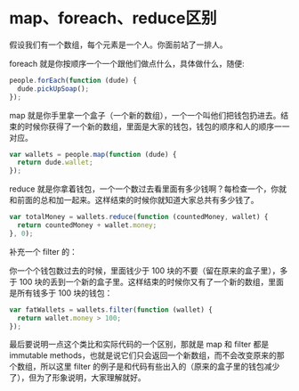 #  map、foreach、reduce区别

假设我们有一个数组，每个元素是一个人。你面前站了一排人。

foreach 就是你按顺序一个一个跟他们做点什么，具体做什么，随便:

```js
people.forEach(function (dude) {
  dude.pickUpSoap();
});
```

map 就是你手里拿一个盒子（一个新的数组），一个一个叫他们把钱包扔进去。结束的时候你获得了一个新的数组，里面是大家的钱包，钱包的顺序和人的顺序一一对应。

```js
var wallets = people.map(function (dude) {
  return dude.wallet;
});
```

reduce 就是你拿着钱包，一个一个数过去看里面有多少钱啊？每检查一个，你就和前面的总和加一起来。这样结束的时候你就知道大家总共有多少钱了。

```js
var totalMoney = wallets.reduce(function (countedMoney, wallet) {
  return countedMoney + wallet.money;
}, 0);
```

补充一个 filter 的：

你一个个钱包数过去的时候，里面钱少于 100 块的不要（留在原来的盒子里），多于 100 块的丢到一个新的盒子里。这样结束的时候你又有了一个新的数组，里面是所有钱多于 100 块的钱包：

```js
var fatWallets = wallets.filter(function (wallet) {
  return wallet.money > 100;
});
```

最后要说明一点这个类比和实际代码的一个区别，那就是 map 和 filter 都是 immutable methods，也就是说它们只会返回一个新数组，而不会改变原来的那个数组，所以这里 filter 的例子是和代码有些出入的（原来的盒子里的钱包减少了），但为了形象说明，大家理解就好。

